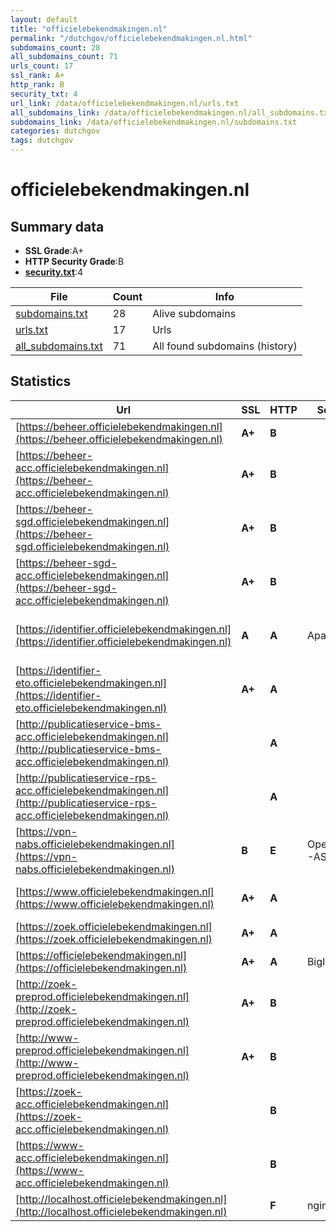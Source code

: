 ```yaml
---
layout: default
title: "officielebekendmakingen.nl"
permalink: "/dutchgov/officielebekendmakingen.nl.html"
subdomains_count: 28
all_subdomains_count: 71
urls_count: 17
ssl_rank: A+
http_rank: B
security_txt: 4
url_link: /data/officielebekendmakingen.nl/urls.txt
all_subdomains_link: /data/officielebekendmakingen.nl/all_subdomains.txt
subdomains_link: /data/officielebekendmakingen.nl/subdomains.txt
categories: dutchgov
tags: dutchgov
---
```



# officielebekendmakingen.nl
## Summary data


 - **SSL Grade**:A+
 - **HTTP Security Grade**:B
 - **[security.txt](https://www.digitaleoverheid.nl/nieuws/standaard-security-txt-nu-verplicht-voor-overheid/)**:4


| File       | Count | Info |
|------------|-------|------|
|[subdomains.txt](/DutchGovScope/data/officielebekendmakingen.nl/subdomains.txt)|28|Alive subdomains|
|[urls.txt](/DutchGovScope/data/officielebekendmakingen.nl/urls.txt)|17|Urls|
|[all_subdomains.txt](/DutchGovScope/data/officielebekendmakingen.nl/all_subdomains.txt)|71|All found subdomains (history)|


## Statistics


| Url | SSL | HTTP | Server | Cookie | HSTS | CORS | CTO | CSP | XFO | XXP | RP |FP| Tech |Title |
|--------|-------|-------|------|------|------|------|------|------|------|------|------|------|------|------|
|[https://beheer.officielebekendmakingen.nl](https://beheer.officielebekendmakingen.nl)| **A+**| **B**|| |:white_check_mark: | | | | | | :white_check_mark: | |HSTS|Externe Beheersi...|
|[https://beheer-acc.officielebekendmakingen.nl](https://beheer-acc.officielebekendmakingen.nl)| **A+**| **B**|| |:white_check_mark: | | | | | | :white_check_mark: | |HSTS|Externe Beheersi...|
|[https://beheer-sgd.officielebekendmakingen.nl](https://beheer-sgd.officielebekendmakingen.nl)| **A+**| **B**|| |:white_check_mark: | | | | | | :white_check_mark: | |HSTS|Beheersite SGD|
|[https://beheer-sgd-acc.officielebekendmakingen.nl](https://beheer-sgd-acc.officielebekendmakingen.nl)| **A+**| **B**|| |:white_check_mark: | | | | | | :white_check_mark: | |HSTS|Beheersite SGD|
|[https://identifier.officielebekendmakingen.nl](https://identifier.officielebekendmakingen.nl)| **A**| **A**|Apache| |:white_check_mark: | | | | :white_check_mark: | :white_check_mark: | :white_check_mark: | |Apache HTTP Server HSTS|URI - Performer...|
|[https://identifier-eto.officielebekendmakingen.nl](https://identifier-eto.officielebekendmakingen.nl)| **A+**| **A**|| |:white_check_mark: | | | :white_check_mark:| :white_check_mark: | :white_check_mark: | :white_check_mark: | |HSTS|URI - Performer...|
|[http://publicatieservice-bms-acc.officielebekendmakingen.nl](http://publicatieservice-bms-acc.officielebekendmakingen.nl)| | **A**|| |:white_check_mark: | | | | :white_check_mark: | :white_check_mark: | :white_check_mark: | |HSTS||
|[http://publicatieservice-rps-acc.officielebekendmakingen.nl](http://publicatieservice-rps-acc.officielebekendmakingen.nl)| | **A**|| |:white_check_mark: | | | | :white_check_mark: | :white_check_mark: | :white_check_mark: | |HSTS||
|[https://vpn-nabs.officielebekendmakingen.nl](https://vpn-nabs.officielebekendmakingen.nl)| **B**| **E**|OpenVPN-AS| | | | | | :white_check_mark: | | :white_check_mark: | |||
|[https://www.officielebekendmakingen.nl](https://www.officielebekendmakingen.nl)| **A+**| **A**||:warning: |:white_check_mark: | | | :white_check_mark:| :white_check_mark: | :white_check_mark: | :white_check_mark: | |HSTS Microsoft ASP.NET|Zoeken in alle d...|
|[https://zoek.officielebekendmakingen.nl](https://zoek.officielebekendmakingen.nl)| **A+**| **A**||:warning: |:white_check_mark: | | | :white_check_mark:| :white_check_mark: | :white_check_mark: | :white_check_mark: | |HSTS||
|[https://officielebekendmakingen.nl](https://officielebekendmakingen.nl)| **A+**| **A**|BigIP|:warning: |:white_check_mark: | | | :white_check_mark:| :white_check_mark: | :white_check_mark: | :white_check_mark: | |F5 BigIP HSTS||
|[http://zoek-preprod.officielebekendmakingen.nl](http://zoek-preprod.officielebekendmakingen.nl)| **A+**| **B**|| |:white_check_mark: | | | | | | :white_check_mark: | |HSTS||
|[http://www-preprod.officielebekendmakingen.nl](http://www-preprod.officielebekendmakingen.nl)| **A+**| **B**|| |:white_check_mark: | | | | | | :white_check_mark: | |HSTS||
|[https://zoek-acc.officielebekendmakingen.nl](https://zoek-acc.officielebekendmakingen.nl)| | **B**|| |:white_check_mark: | | | | | | :white_check_mark: | |HSTS|403 Forbidden|
|[https://www-acc.officielebekendmakingen.nl](https://www-acc.officielebekendmakingen.nl)| | **B**|| |:white_check_mark: | | | | | | :white_check_mark: | |HSTS|403 Forbidden|
|[http://localhost.officielebekendmakingen.nl](http://localhost.officielebekendmakingen.nl)| | **F**|nginx| | | :warning:| | | | | :white_check_mark: | |Nginx|(404 Not Found)|

